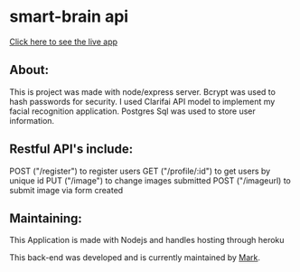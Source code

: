 # smart-brain api

[Click here to see the live app](https://safe-harbor-45948.herokuapp.com/)

<h2>About:</h2>
This is project was made with node/express server. Bcrypt was used to hash passwords for security. I used Clarifai API model to implement my facial recognition application. Postgres Sql was used to store user information.

<h2>Restful API's include:</h2>

POST ("/register") to register users
GET ("/profile/:id") to get users by unique id
PUT ("/image") to change images submitted
POST ("/imageurl) to submit image via form created

<h2>Maintaining:</h2>
This Application is made with Nodejs and handles hosting through heroku

This back-end was developed and is currently maintained by [Mark](https://github.com/mark-marchant-portfolio).